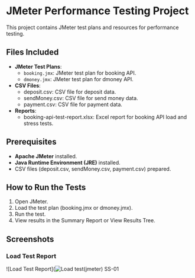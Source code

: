 # JMeter Performance Testing Project

This project contains JMeter test plans and resources for performance testing.

## Files Included
- **JMeter Test Plans**:
  - `booking.jmx`: JMeter test plan for booking API.
  - `dmoney.jmx`: JMeter test plan for dmoney API.
- **CSV Files**:
  - deposit.csv: CSV file for deposit data.
  - sendMoney.csv: CSV file for send money data.
  - payment.csv: CSV file for payment data.
- **Reports**:
  - booking-api-test-report.xlsx: Excel report for booking API load and stress tests.

## Prerequisites
- **Apache JMeter** installed.
- **Java Runtime Environment (JRE)** installed.
- CSV files (deposit.csv, sendMoney.csv, payment.csv) prepared.

## How to Run the Tests
1. Open JMeter.
2. Load the test plan (booking.jmx or dmoney.jmx).
3. Run the test.
4. View results in the Summary Report or View Results Tree.

## Screenshots

### Load Test Report
![Load Test Report](![Load test(jmeter) SS-01](https://github.com/user-attachments/assets/a14f420f-db34-496b-ad30-8ffc5cbd4872)


